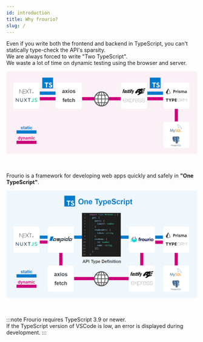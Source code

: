 ```yaml
---
id: introduction
title: Why frourio?
slug: /
---
```


Even if you write both the frontend and backend in TypeScript, you can't statically type-check the API's sparsity.  
We are always forced to write "Two TypeScript".  
We waste a lot of time on dynamic testing using the browser and server.

![Why frourio?](/img/problem.png 'Why frourio?')

<br />

Frourio is a framework for developing web apps quickly and safely in **"One TypeScript"**.

![Architecture](/img/architecture.png 'Architecture')

<br />

:::note
Frourio requires TypeScript 3.9 or newer.  
If the TypeScript version of VSCode is low, an error is displayed during development.
:::
